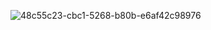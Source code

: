 ![48c55c23-cbc1-5268-b80b-e6af42c98976](https://github.com/user-attachments/assets/0a62793a-982d-4e85-b699-2b5f42cb426d)
